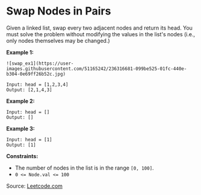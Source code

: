 # Swap Nodes in Pairs

Given a linked list, swap every two adjacent nodes and return its head. You must solve the problem without modifying the values in the list's nodes (i.e., only nodes themselves may be changed.)

 

**Example 1:**

```
![swap_ex1](https://user-images.githubusercontent.com/51165242/236316681-099be525-01fc-440e-b304-0e69ff26b52c.jpg)

Input: head = [1,2,3,4]
Output: [2,1,4,3]
```

**Example 2:**
```
Input: head = []
Output: []
```

**Example 3:**
```
Input: head = [1]
Output: [1]
```

**Constraints:**

- The number of nodes in the list is in the range `[0, 100]`.
- `0 <= Node.val <= 100`

Source: [Leetcode.com](https://leetcode.com/explore/learn/card/recursion-i/250/principle-of-recursion/1681/)

 
